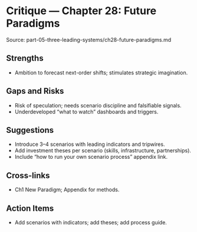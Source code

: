 # Critique — Chapter 28: Future Paradigms

Source: part-05-three-leading-systems/ch28-future-paradigms.md

## Strengths
- Ambition to forecast next-order shifts; stimulates strategic imagination.

## Gaps and Risks
- Risk of speculation; needs scenario discipline and falsifiable signals.
- Underdeveloped “what to watch” dashboards and triggers.

## Suggestions
- Introduce 3–4 scenarios with leading indicators and tripwires.
- Add investment theses per scenario (skills, infrastructure, partnerships).
- Include “how to run your own scenario process” appendix link.

## Cross-links
- Ch1 New Paradigm; Appendix for methods.

## Action Items
- Add scenarios with indicators; add theses; add process guide.

